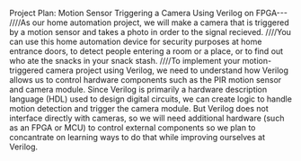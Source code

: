 Project Plan: Motion Sensor Triggering a Camera Using Verilog on FPGA---
////As our home automation project, we will make a camera that is triggered by a motion sensor and takes a photo in order to the signal recieved.
////You can use this home automation device for security purposes at home entrance doors, to detect people entering a room or a place, or to find out who ate the snacks in your snack stash.
////To implement your motion-triggered camera project using Verilog, we need to understand how Verilog allows us to control hardware components such as the PIR motion sensor and camera module. Since Verilog is primarily a hardware description language (HDL) used to design digital circuits, we can create logic to handle motion detection and trigger the camera module. But Verilog does not interface directly with cameras, so we will need additional hardware (such as an FPGA or MCU) to control external components so we plan to concantrate on learning ways to do that while improving ourselves at Verilog.

